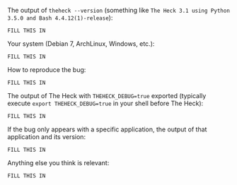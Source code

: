 <!-- If you have any issue with The Heck, sorry about that, but we will do what we
can to fix that. Actually, maybe we already have, so first thing to do is to
update The Heck and see if the bug is still there. -->

<!-- If it is (sorry again), check if the problem has not already been reported and
if not, just open an issue on [GitHub](https://github.com/nvbn/theheck) with
the following basic information: -->

The output of `theheck --version` (something like `The Heck 3.1 using Python
3.5.0 and Bash 4.4.12(1)-release`):

    FILL THIS IN

Your system (Debian 7, ArchLinux, Windows, etc.):

    FILL THIS IN

How to reproduce the bug:

    FILL THIS IN

The output of The Heck with `THEHECK_DEBUG=true` exported (typically execute `export THEHECK_DEBUG=true` in your shell before The Heck):

    FILL THIS IN

If the bug only appears with a specific application, the output of that application and its version:

    FILL THIS IN

Anything else you think is relevant:

    FILL THIS IN

<!-- It's only with enough information that we can do something to fix the problem. -->
